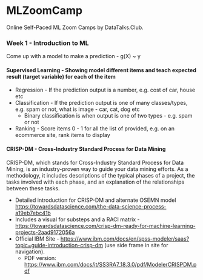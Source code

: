 # MLZoomCamp
Online Self-Paced ML Zoom Camps by DataTalks.Club.


### Week 1 - Introduction to ML
Come up with a model to make a prediction - g(X) ~ y

#### Supervised Learning - Showing model different items and teach expected result (target variable) for each of the item
- Regression - If the prediction output is a number, e.g. cost of car, house etc
- Classification - If the prediction output is one of many classes/types, e.g. spam or not, what is image - car, cat, dog etc
  - Binary classification is when output is one of two types - e.g. spam or not
- Ranking - Score items 0 - 1 for all the list of provided, e.g. on an ecommerce site, rank items to display

#### CRISP-DM - Cross-Industry Standard Process for Data Mining
CRISP-DM, which stands for Cross-Industry Standard Process for Data Mining, is an industry-proven way to guide your data mining efforts. As a methodology, it includes descriptions of the typical phases of a project, the tasks involved with each phase, and an explanation of the relationships between these tasks. 
- Detailed introduction for CRISP-DM and alternate OSEMN model https://towardsdatascience.com/the-data-science-process-a19eb7ebc41b
- Includes a visual for substeps and a RACI matrix - https://towardsdatascience.com/crisp-dm-ready-for-machine-learning-projects-2aad9172056a
- Official IBM Site - https://www.ibm.com/docs/en/spss-modeler/saas?topic=guide-introduction-crisp-dm (use side frame in site for navigation). 
  - PDF version: https://www.ibm.com/docs/it/SS3RA7_18.3.0/pdf/ModelerCRISPDM.pdf
